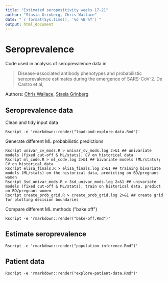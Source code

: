 ```yaml
---
title: "Estimated seropositivity weeks 17-21"
author: "Stasia Grinberg, Chris Wallace"
date: "`r format(Sys.time(), '%d %B %Y')`"
output: html_document
---
```


# Seroprevalence

Code used in analysis of seroprevalence data in
> Disease-associated antibody phenotypes and probabilistic seroprevalence estimates during the emergence of SARS-CoV-2. De Castro et al,

Authors: [Chris Wallace](https://github.com/chr1swallace), [Stasia Grinberg](https://github.com/stas-g)

## Seroprevalence data

Clean and tidy input data

```{sh}
Rscript -e 'rmarkdown::render("load-and-explore-data.Rmd")'
```

Generate different ML probabilistic predictions

```{sh}
Rscript univar_cv_mods.R > univar_cv_mods.log 2>&1 ## univariate models (fixed cut-off & ML/stats); CV on historical data
Rscript ml_code.R > ml_code.log 2>&1 ## bivariate models (ML/stats); CV on historical data
Rscript elisa_finals.R > elisa_finals.log 2>&1 ## training bivariate models (ML/stats) on the historical data, predicting on BD/pregnant women
Rscript 3sd_univar_mods.R > 3sd_univar_mods.log 2>&1 ## univariate models (fixed cut-off & ML/stats); train on historical data, predict on BD/pregnant women
Rscript create_prob_grid.R > create_prob_grid.log 2>&1 ## create grid for plotting decision boundaries
```

Compare different ML methods ("bake off")
```{sh}
Rscript -e 'rmarkdown::render("bake-off.Rmd")'
```

## Estimate seroprevalence
```{sh}
Rscript -e 'rmarkdown::render("population-inference.Rmd")'
```


## Patient data

```{sh}
Rscript -e 'rmarkdown::render("explore-patient-data.Rmd")'
```

